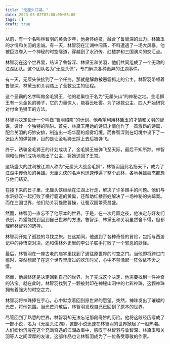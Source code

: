 ```yaml
---
title: "无厘头江湖。"
date: 2023-05-02T07:00:00+08:00
tags: []
draft: true
---
```


从前，有一个名叫林智羽的英勇少年，他身怀绝技，融合了鲁智深的武力、林黛玉的才情和关羽的忠诚。有一天，林智羽在江湖中闯荡，不料遭遇了一场大风暴，他被巨浪卷入一个神秘的时空隧道，穿越到了水浒传、红楼梦和三国演义的交汇点。

林智羽在这个世界里，结识了鲁智深、林黛玉和关羽，他们共同组成了一个无敌的江湖团队。这个团队名为“无厘头侠”，专门解决各种诡异的江湖事件。

有一天，无厘头侠接到了一个任务，那就是解救被恶霸抓走的公主。林智羽带领着鲁智深、林黛玉和关羽踏上了营救公主的征程。

这个恶霸的名字叫做金毛狮王，他的老巢位于名为“无厘头山”的神秘之地。金毛狮王有一头金色的狮子，它的力量惊人，能吞云吐雾。为了拯救公主，四人开始研究对付金毛狮王的方法。

林智羽决定设计一个叫做“智羽陷阱”的计划，他希望利用林黛玉的才情和关羽的智谋，设计一个独特的陷阱。首先，林黛玉用她的诗词才情创作了一首激昂的诗篇，配合关羽的巧妙安排，制造出一场华丽的烟雾幻境。而鲁智深则在幻境中设下了一张巨大的弹簧床，目的是让金毛狮王踩上去后被弹飞。

终于，诱骗金毛狮王的计划成功了。金毛狮王被弹飞至天际，最后不知所踪。林智羽和伙伴们成功地救出了公主，将她送回了王宫。

这场盛大的胜利被江湖人称为“无厘头大战金毛狮”，林智羽因此名扬天下，成为了江湖中传奇般的英雄。无厘头侠的名声也迅速传遍了整个武林，各地英雄豪杰都想与他们结交。

在接下来的日子里，无厘头侠继续在江湖上行走，解决了许多棘手的问题。他们与水浒好汉一起打败了横行霸道的黄巢，还帮助红楼百姓解决了一场神秘的失踪案。而在三国世界，他们助关羽挫败曹操，让蜀汉国繁荣昌盛。

然而，林智羽一直忘不了他原本的世界。于是，在一次月圆之夜，他决定与好友们诀别，希望能找到回到自己世界的方法。鲁智深、林黛玉和关羽虽然舍不得，但都理解林智羽的选择。

林智羽开始了孤独的寻找之旅。在这期间，他遇到了各种奇怪的冒险，包括与西游记中的孙悟空对决，还和儒林外史里的李公子联手打败了一个邪恶的妖怪。

最后，林智羽在一座古老的庙宇里找到了通往原世界的时空之门。当他即将跨过门槛时，突然想起了在这个世界里度过的欢乐时光，心中不禁涌起一阵依依不舍之情。

然而，他最终还是决定回到自己的世界，为了完成这个决定，他需要找到一件神奇的法宝。就在此时，林智羽找到了一颗被封印在神秘山洞中的七彩神珠，这颗神珠拥有着强大的时空之力。

林智羽将神珠捧在手心，心中默念着回到原世界的愿望。突然，神珠发出了璀璨的光芒，将他包围。当光芒消散后，林智羽发现自己已回到了原本的世界。

尽管回到了熟悉的世界，林智羽却无法忘记那段奇妙的历险。他将这段经历写成了一部小说，名为《无厘头江湖》，这部小说迅速在林智羽的世界掀起了一股热潮。人们纷纷沉浸在这个充满奇遇的江湖故事中，感叹于林智羽与鲁智深、林黛玉和关羽等人之间深厚的友谊。这部作品也让林智羽成为了一位备受尊敬的作家。